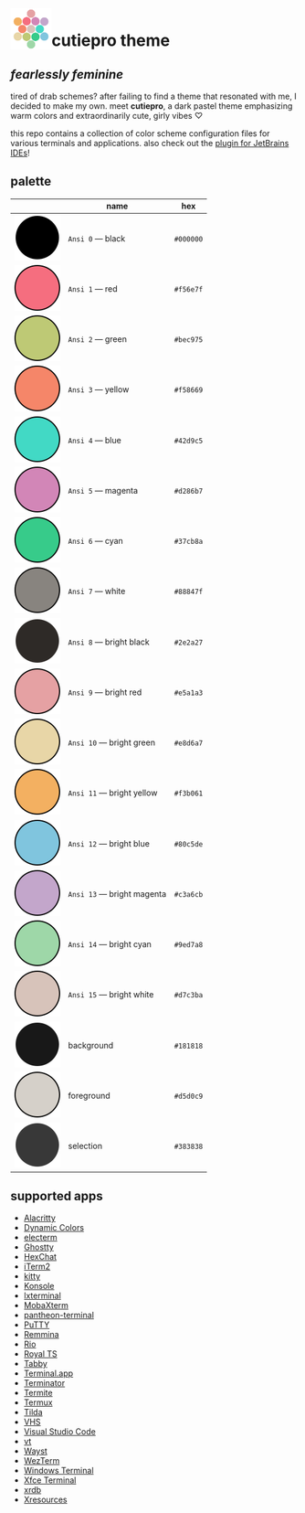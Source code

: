 <!--suppress HtmlDeprecatedAttribute -->

<img alt="logo" src="assets/logo.svg" align="left" width="72">

# cutiepro theme

## *fearlessly feminine*

tired of drab schemes? after failing to find a theme that resonated with me, I decided
to make my own. meet **cutiepro**, a dark pastel theme emphasizing warm colors and
extraordinarily cute, girly vibes ♡

this repo contains a collection of color scheme configuration files for various terminals and applications. also check out the [plugin for JetBrains IDEs](https://github.com/jezziewezzie/cutiepro-IntelliJ/)!

## palette

|                                                      | name                       |    hex    |
|:----------------------------------------------------:|----------------------------|:---------:|
|          ![black](assets/circles/black.svg)          | `Ansi 0`  — black          | `#000000` |
|            ![red](assets/circles/red.svg)            | `Ansi 1`  — red            | `#f56e7f` |
|          ![green](assets/circles/green.svg)          | `Ansi 2`  — green          | `#bec975` |
|         ![yellow](assets/circles/yellow.svg)         | `Ansi 3`  — yellow         | `#f58669` |
|           ![blue](assets/circles/blue.svg)           | `Ansi 4`  — blue           | `#42d9c5` |
|        ![magenta](assets/circles/magenta.svg)        | `Ansi 5`  — magenta        | `#d286b7` |
|           ![cyan](assets/circles/cyan.svg)           | `Ansi 6`  — cyan           | `#37cb8a` |
|          ![white](assets/circles/white.svg)          | `Ansi 7`  — white          | `#88847f` |
|   ![bright black](assets/circles/bright-black.svg)   | `Ansi 8`  — bright black   | `#2e2a27` |
|     ![bright red](assets/circles/bright-red.svg)     | `Ansi 9`  — bright red     | `#e5a1a3` |
|   ![bright green](assets/circles/bright-green.svg)   | `Ansi 10` — bright green   | `#e8d6a7` |
|  ![bright yellow](assets/circles/bright-yellow.svg)  | `Ansi 11` — bright yellow  | `#f3b061` |
|    ![bright blue](assets/circles/bright-blue.svg)    | `Ansi 12` — bright blue    | `#80c5de` |
| ![bright magenta](assets/circles/bright-magenta.svg) | `Ansi 13` — bright magenta | `#c3a6cb` |
|    ![bright cyan](assets/circles/bright-cyan.svg)    | `Ansi 14` — bright cyan    | `#9ed7a8` |
|   ![bright white](assets/circles/bright-white.svg)   | `Ansi 15` — bright white   | `#d7c3ba` |
|     ![background](assets/circles/background.svg)     | background                 | `#181818` |
|     ![foreground](assets/circles/foreground.svg)     | foreground                 | `#d5d0c9` |
|      ![selection](assets/circles/selection.svg)      | selection                  | `#383838` |

## supported apps
- [Alacritty](https://github.com/alacritty/alacritty/)
- [Dynamic Colors](https://github.com/patelka2211/dynamic-colors/)
- [electerm](https://github.com/electerm/electerm/)
- [Ghostty](https://mitchellh.com/ghostty/)
- [HexChat](https://github.com/hexchat/hexchat/)
- [iTerm2](https://iterm2.com/)
- [kitty](https://github.com/kovidgoyal/kitty/)
- [Konsole](https://github.com/KDE/konsole/)
- [lxterminal](https://github.com/lxde/lxterminal/)
- [MobaXterm](https://mobaxterm.mobatek.net/)
- [pantheon-terminal](https://github.com/elementary/terminal/)
- [PuTTY](https://www.chiark.greenend.org.uk/~sgtatham/putty/)
- [Remmina](https://gitlab.com/Remmina/Remmina/)
- [Rio](https://github.com/raphamorim/rio/)
- [Royal TS](https://royalapps.com/ts/win/features/)
- [Tabby](https://github.com/Eugeny/tabby/)
- [Terminal.app](https://support.apple.com/guide/terminal/welcome/mac/)
- [Terminator](https://github.com/gnome-terminator/terminator/)
- [Termite](https://github.com/thestinger/termite/)
- [Termux](https://github.com/termux/termux-app/)
- [Tilda](https://github.com/lanoxx/tilda/)
- [VHS](https://github.com/charmbracelet/vhs/)
- [Visual Studio Code](https://github.com/microsoft/vscode/)
- [vt](https://man.freebsd.org/cgi/man.cgi?vt)
- [Wayst](https://github.com/91861/wayst/)
- [WezTerm](https://github.com/wez/wezterm/)
- [Windows Terminal](https://github.com/microsoft/terminal/)
- [Xfce Terminal](https://gitlab.xfce.org/apps/xfce4-terminal/)
- [xrdb](https://www.x.org/releases/X11R7.7/doc/man/man1/xrdb.1.xhtml)
- [Xresources](https://www.x.org/releases/X11R7.7/doc/man/man1/xrdb.1.xhtml)
